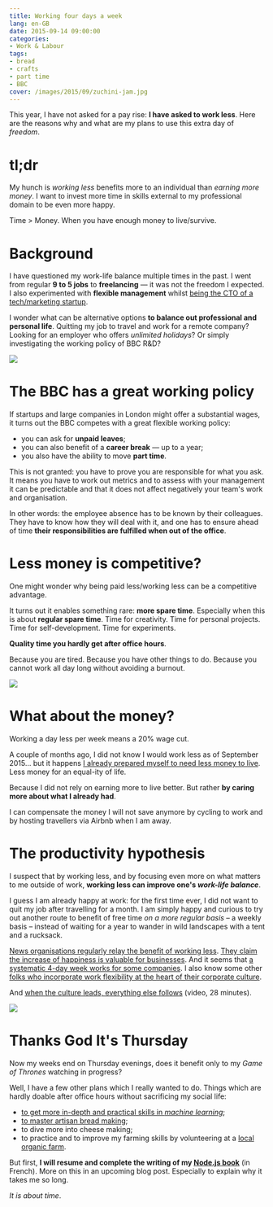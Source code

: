 ```yaml
---
title: Working four days a week
lang: en-GB
date: 2015-09-14 09:00:00
categories:
- Work & Labour
tags:
- bread
- crafts
- part time
- BBC
cover: /images/2015/09/zuchini-jam.jpg
---
```


This year, I have not asked for a pay rise: **I have asked to work less**. Here are the reasons why and what are my plans to use this extra day of *freedom*.

<!--more-->

# tl;dr

My hunch is *working less* benefits more to an individual than *earning more money*. I want to invest more time in skills external to my professional domain to be even more happy.

Time > Money. When you have enough money to live/survive.

# Background

I have questioned my work-life balance multiple times in the past. I went from regular **9 to 5 jobs** to **freelancing** — it was not the freedom I expected. I also experimented with **flexible management** whilst [being the CTO of a tech/marketing startup](/2014/why-our-startup-failed/).

I wonder what can be alternative options **to balance out professional and personal life**. Quitting my job to travel and work for a remote company? Looking for an employer who offers *unlimited holidays*? Or simply investigating the working policy of BBC R&D?

![](/images/2015/09/dumplings.jpg)

# The BBC has a great working policy

If startups and large companies in London might offer a substantial wages, it turns out the BBC competes with a great flexible working policy:

- you can ask for **unpaid leaves**;
- you can also benefit of a **career break** — up to a year;
- you also have the ability to move **part time**.

This is not granted: you have to prove you are responsible for what you ask. It means you have to work out metrics and to assess with your management it can be predictable and that it does not affect negatively your team's work and organisation.

In other words: the employee absence has to be known by their colleagues. They have to know how they will deal with it, and one has to ensure ahead of time **their responsibilities are fulfilled when out of the office**.

# Less money is competitive?

One might wonder why being paid less/working less can be a competitive advantage.

It turns out it enables something rare: **more spare time**. Especially when this is about **regular spare time**. Time for creativity. Time for personal projects. Time for self-development. Time for experiments.

**Quality time you hardly get after office hours**.

Because you are tired. Because you have other things to do. Because you cannot work all day long without avoiding a burnout.

![](/images/2015/09/pumpkin-seeds.jpg)

# What about the money?

Working a day less per week means a 20% wage cut.

A couple of months ago, I did not know I would work less as of September 2015… but it happens [I already prepared myself to need less money to live](/2015/downscaling-phase-3/). Less money for an equal-ity of life.

Because I did not rely on earning more to live better. But rather **by caring more about what I already had**.

I can compensate the money I will not save anymore by cycling to work and by hosting travellers via Airbnb when I am away.

# The productivity hypothesis

I suspect that by working less, and by focusing even more on what matters to me outside of work, **working less can improve one's *work-life balance***.

I guess I am already happy at work: for the first time ever, I did not want to quit my job after travelling for a month. I am simply happy and curious to try out another route to benefit of free time *on a more regular basis* – a weekly basis – instead of waiting for a year to wander in wild landscapes with a tent and a rucksack.

[News organisations regularly relay the benefit of working less](http://www.theguardian.com/money/2013/feb/22/four-day-week-less-is-more). [They claim the increase of happiness is valuable for businesses](http://www.theguardian.com/lifeandstyle/2015/jul/31/work-less-produce-more). And it seems that [a systematic 4-day week works for some companies](https://medium.com/articles-by-central/central-s-4-day-week-b280d8d05999). I also know some other [folks who incorporate work flexibility at the heart of their corporate culture](http://scopyleft.fr/en/).

And [when the culture leads, everything else follows](https://vimeo.com/102774091) (video, 28 minutes).

![](/images/2015/09/bread-basket.jpg)

# Thanks God It's Thursday

Now my weeks end on Thursday evenings, does it benefit only to my *Game of Thrones* watching in progress?

Well, I have a few other plans which I really wanted to do. Things which are hardly doable after office hours without sacrificing my social life:

- [to get more in-depth and practical skills in *machine learning*](https://www.coursera.org/specializations/machine-learning);
- [to master artisan bread making](http://blog.bakerybits.co.uk/);
- to dive more into cheese making;
- to practice and to improve my farming skills by volunteering at a [local organic farm](http://www.organiclea.org.uk/).

But first, **I will resume and complete the writing of my [Node.js book](https://github.com/oncletom/nodebook)** (in French). More on this in an upcoming blog post. Especially to explain why it takes me so long.

*It is about time*.
